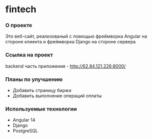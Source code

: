 # fintech

### О проекте

Это веб-сайт, реализованый с помощью фреймворка Angular на стороне клиента и фреймворка Django на стороне сервера

### Ссылка на проект

backend часть приложения - http://62.84.121.226:8000/

### Планы по улучшению

- Добавить страницу биржи
- Добавить выполнение операций оплаты

### Используемые технологии

- Angular 14
- Django
- PostgreSQL
